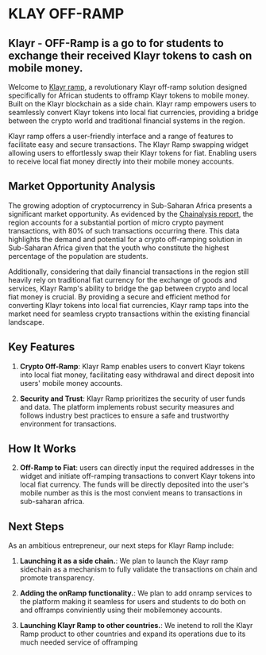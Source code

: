 # KLAY OFF-RAMP

## Klayr - OFF-Ramp is a go to for students to exchange their received Klayr tokens to cash on mobile money.


Welcome to [Klayr ramp](https://klayr-offramp.vercel.app/), a revolutionary Klayr off-ramp solution designed specifically for African students to offramp Klayr tokens to mobile money. Built on the Klayr blockchain as a side chain. Klayr ramp empowers users to seamlessly convert Klayr tokens into local fiat currencies, providing a bridge between the crypto world and traditional financial systems in the region.

Klayr ramp offers a user-friendly interface and a range of features to facilitate easy and secure transactions. The Klayr Ramp swapping widget allowing users to effortlessly swap their Klayr tokens for fiat. Enabling users to receive local fiat money directly into their mobile money accounts.



## Market Opportunity Analysis

The growing adoption of cryptocurrency in Sub-Saharan Africa presents a significant market opportunity. As evidenced by the [Chainalysis report](https://blog.chainalysis.com/reports/sub-saharan-africa-cryptocurrency-geography-report-2022-preview/#:~:text=Sub%2Dsaharan%20Africa%20accounts%20for,growth%20over%20the%20year%20prior.), the region accounts for a substantial portion of micro crypto payment transactions, with 80% of such transactions occurring there. This data highlights the demand and potential for a crypto off-ramping solution in Sub-Saharan Africa given that the youth who constitute the highest percentage of the population are students.

Additionally, considering that daily financial transactions in the region still heavily rely on traditional fiat currency for the exchange of goods and services, Klayr Ramp's ability to bridge the gap between crypto and local fiat money is crucial. By providing a secure and efficient method for converting Klayr tokens into local fiat currencies, Klayr ramp taps into the market need for seamless crypto transactions within the existing financial landscape.

## Key Features

1. **Crypto Off-Ramp**: Klayr Ramp enables users to convert Klayr tokens into local fiat money, facilitating easy withdrawal and direct deposit into users' mobile money accounts.

4. **Security and Trust**: Klayr Ramp prioritizes the security of user funds and data. The platform implements robust security measures and follows industry best practices to ensure a safe and trustworthy environment for transactions.

## How It Works



2. **Off-Ramp to Fiat**: users can directly input the required addresses in the widget and initiate off-ramping transactions to convert Klayr tokens into local fiat currency. The funds will be directly deposited into the user's mobile number as this is the most convient means to transactions in sub-saharan africa.

## Next Steps

As an ambitious entrepreneur, our next steps for Klayr Ramp include:

1. **Launching it as a side chain.**: We plan to launch the Klayr ramp sidechain as a mechanism to fully validate the transactions on chain and promote transparency.

2. **Adding the onRamp functionality.**: We plan to add onramp services to the platform making it seamless for users and students to do both on and offramps conviniently using their mobilemoney accounts.

3. **Launching Klayr Ramp to other countries.**: We inetend to roll the Klayr Ramp product to other countries and expand its operations due to its much needed service of offramping
